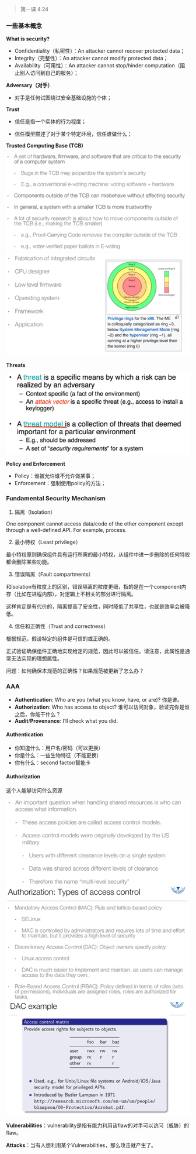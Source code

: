 >第一课 4.24
### 一些基本概念

**What is security?**

- Confidentiality（私密性）：An attacker cannot recover protected data；
- Integrity（完整性）：An attacker cannot modify protected data；
- Availability（可用性）：An attacker cannot stop/hinder computation（阻止别人访问到自己的服务）；

**Adversary（对手）**

- 对手是任何试图绕过安全基础设施的个体；

**Trust**

- 信任是指一个实体的行为程度；

- 信任模型描述了对于某个特定环境，信任谁做什么；

**Trusted Computing Base (TCB)**

![image-20230424145200708](../img/4.22/image-20230424145200708.png)![image-20230424145208058](../img/4.22/image-20230424145208058.png)

**Threats**

![image-20230424145109339](../img/4.22/image-20230424145109339.png)

**Policy and Enforcement**

- Policy：谁被允许谁不允许做某事；
- Enforcement：强制使用policy的方法；

### Fundamental Security Mechanism

1. 隔离（Isolation）

One component cannot access data/code of the other component except through a well-defined API. For example, process.

2. 最小特权（Least privilege）

最小特权原则确保组件具有运行所需的最小特权，从组件中进一步删除的任何特权都会删除某些功能。

3. 错误隔离（Fault compartments）

和Isolation有粒度上的区别，错误隔离的粒度更细，指的是在一个component内存（比如在进程内部），对逻辑上不相关的部分进行隔离。

这样肯定是有代价的，隔离提高了安全性，同时降低了共享性，也就是效率会被降低。

4. 信任和正确性（Trust and correctness）

根据规范，假设特定的组件是可信的或正确的。

正式验证确保组件正确地实现给定的规范，因此可以被信任。请注意，此属性是通常无法实现的理想属性。

问题：如何确保本规范的正确性？如果规范被更新了怎么办？

### AAA

- **Authentication**: Who are you (what you know, have, or are)? 你是谁。
- **Authorization**: Who has access to object? 谁可以访问对象，验证完你是谁之后，你能干什么？
- **Audit**/**Provenance**: I’ll check what you did.

#### Authentication

- 你知道什么：用户名/密码（可以更换）
- 你是什么：一些生物特征（不能更换）
- 你有什么：second factor/智能卡

#### Authorization

这个人能够访问什么资源

![image-20230424153130107](../img/4.22/image-20230424153130107.png)![image-20230424153138873](../img/4.22/image-20230424153138873.png)![image-20230424153505655](../img/4.22/image-20230424153505655.png)



**Vulnerabilities**：vulnerability是指有能力利用该flaw的对手可以访问（威胁）的flaw。

**Attacks**：当有人想利用某个Vulnerabilities，那么攻击就产生了。

